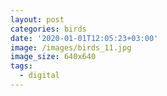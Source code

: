 ```yaml
---
layout: post
categories: birds
date: '2020-01-01T12:05:23+03:00'
image: /images/birds_11.jpg
image_size: 640x640
tags:
  - digital
---
```

